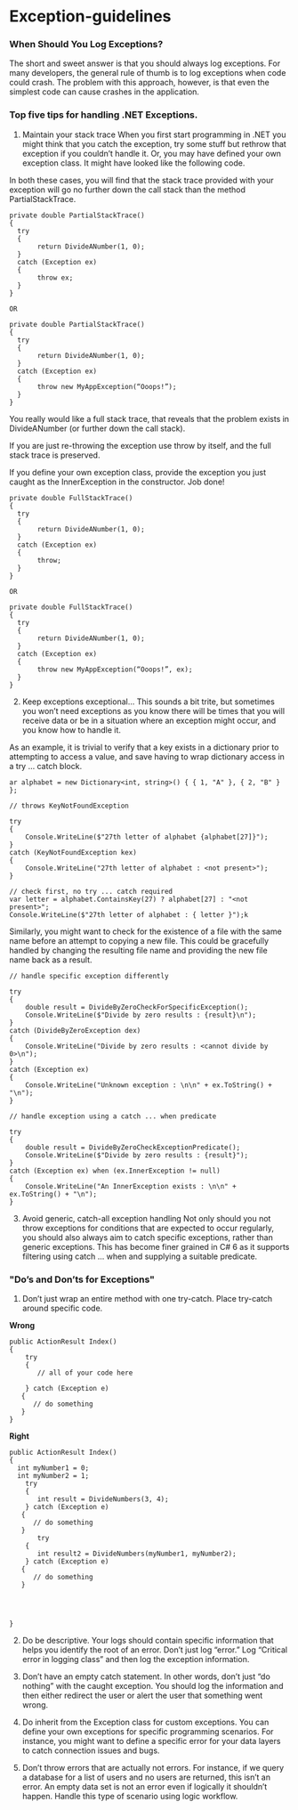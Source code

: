 # Exception-guidelines

### When Should You Log Exceptions?
The short and sweet answer is that you should always log exceptions. For many developers, the general rule of thumb is to log exceptions when code could crash. The problem with this approach, however, is that even the simplest code can cause crashes in the application.

### Top five tips for handling .NET Exceptions.

1. Maintain your stack trace
When you first start programming in .NET you might think that you catch the exception, try some stuff but rethrow that exception if you couldn’t handle it.  Or, you may have defined your own exception class.  It might have looked like the following code.

In both these cases, you will find that the stack trace provided with your exception will go no further down the call stack than the method PartialStackTrace.
````
private double PartialStackTrace()
{
  try
  {
       return DivideANumber(1, 0);
  }
  catch (Exception ex)
  {
       throw ex;
  }
}

OR

private double PartialStackTrace()
{
  try
  {
       return DivideANumber(1, 0);
  }
  catch (Exception ex)
  {
       throw new MyAppException(“Ooops!”);
  }
}
````
You really would like a full stack trace, that reveals that the problem exists in DivideANumber (or further down the call stack).

If you are just re-throwing the exception use throw by itself, and the full stack trace is preserved.

If you define your own exception class, provide the exception you just caught as the InnerException in the constructor.  Job done!
````
private double FullStackTrace()
{
  try
  {
       return DivideANumber(1, 0);
  }
  catch (Exception ex)
  {
       throw;
  }
}

OR

private double FullStackTrace()
{
  try
  {
       return DivideANumber(1, 0);
  }
  catch (Exception ex)
  {
       throw new MyAppException(“Ooops!”, ex);
  }
}
````

2. Keep exceptions exceptional…
This sounds a bit trite, but sometimes you won’t need exceptions as you know there will be times that you will receive data or be in a situation where an exception might occur, and you know how to handle it.

As an example, it is trivial to verify that a key exists in a dictionary prior to attempting to access a value, and save having to wrap dictionary access in a try … catch block.

````
ar alphabet = new Dictionary<int, string>() { { 1, "A" }, { 2, "B" } };

// throws KeyNotFoundException

try
{
    Console.WriteLine($"27th letter of alphabet {alphabet[27]}");
}
catch (KeyNotFoundException kex)
{
    Console.WriteLine("27th letter of alphabet : <not present>");
}

// check first, no try ... catch required
var letter = alphabet.ContainsKey(27) ? alphabet[27] : "<not present>";
Console.WriteLine($"27th letter of alphabet : { letter }");k
````
Similarly, you might want to check for the existence of a file with the same name before an attempt to copying a new file.  This could be gracefully handled by changing the resulting file name and providing the new file name back as a result.

````
// handle specific exception differently

try
{
    double result = DivideByZeroCheckForSpecificException();
    Console.WriteLine($"Divide by zero results : {result}\n");
}
catch (DivideByZeroException dex)
{
    Console.WriteLine("Divide by zero results : <cannot divide by 0>\n");
}
catch (Exception ex)
{
    Console.WriteLine("Unknown exception : \n\n" + ex.ToString() + "\n");
}

// handle exception using a catch ... when predicate 

try
{
    double result = DivideByZeroCheckExceptionPredicate();
    Console.WriteLine($"Divide by zero results : {result}");
}
catch (Exception ex) when (ex.InnerException != null)
{
    Console.WriteLine("An InnerException exists : \n\n" + ex.ToString() + "\n");
}
````


3. Avoid generic, catch-all exception handling
Not only should you not throw exceptions for conditions that are expected to occur regularly, you should also always aim to catch specific exceptions, rather than generic exceptions.  This has become finer grained in C# 6 as it supports filtering using catch ... when and supplying a suitable predicate.



### "Do’s and Don’ts for Exceptions"
1. Don’t just wrap an entire method with one try-catch. Place try-catch around specific code.

**Wrong**
````
public ActionResult Index()
{
    try
    {
       // all of your code here

    } catch (Exception e)
   {
      // do something
   }
}
````

**Right**
````
public ActionResult Index()
{
  int myNumber1 = 0;
  int myNumber2 = 1;
    try
    {
       int result = DivideNumbers(3, 4);
    } catch (Exception e)
   {
      // do something
   }
       try
    {
       int result2 = DivideNumbers(myNumber1, myNumber2);
    } catch (Exception e)
   {
      // do something
   }
   
   
 

}
````

2. Do be descriptive. Your logs should contain specific information that helps you identify the root of an error. Don’t just log “error.” Log “Critical error in logging class” and then log the exception information.

3. Don’t have an empty catch statement. In other words, don’t just “do nothing” with the caught exception. You should log the information and then either redirect the user or alert the user that something went wrong.

4. Do inherit from the Exception class for custom exceptions. You can define your own exceptions for specific programming scenarios. For instance, you might want to define a specific error for your data layers to catch connection issues and bugs.

5. Don’t throw errors that are actually not errors. For instance, if we query a database for a list of users and no users are returned, this isn’t an error. An empty data set is not an error even if logically it shouldn’t happen. Handle this type of scenario using logic workflow.
